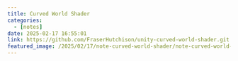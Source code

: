 ```yaml
---
title: Curved World Shader
categories:
  - [notes]
date: 2025-02-17 16:55:01
link: https://github.com/FraserHutchison/unity-curved-world-shader.git
featured_image: /2025/02/17/note-curved-world-shader/note-curved-world-shader.mp4
---
```

